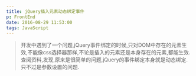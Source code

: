 ```yaml
---
title: jQuery插入元素动态绑定事件
p: FrontEnd
date: 2016-08-29 11:53:00
tags: JavaScript
---
```

> 开发中遇到了一个问题,jQuery事件绑定的时候,只对DOM中存在的元素生效,不能像css选择器那样,不论是插入的元素还是本身存在的元素,都能生效.查阅资料,发现,原来是很简单的问题,jQuery的事件绑定本身就是动态绑定.只不过是参数设置的问题.

